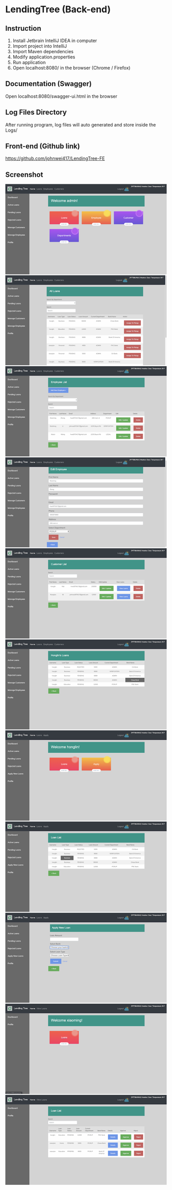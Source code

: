 # LendingTree (Back-end)

## Instruction
1. Install Jetbrain IntelliJ IDEA in computer
2. Import project into IntelliJ
3. Import Maven dependencies
4. Modify application.properties
5. Run application
6. Open localhost:8080/ in the browser (Chrome / Firefox)

## Documentation (Swagger)

Open localhost:8080/swagger-ui.html in the browser

## Log Files Directory

After running program, log files will auto generated and store inside the Logs/

## Front-end (Github link)
https://github.com/johnwei417/LendingTree-FE

## Screenshot
![ScreenShot](pics/unnamed11.png)
![ScreenShot](pics/unnamed10.png)
![ScreenShot](pics/unnamed9.png)
![ScreenShot](pics/unnamed8.png)
![ScreenShot](pics/unnamed7.png)
![ScreenShot](pics/unnamed6.png)
![ScreenShot](pics/unnamed5.png)
![ScreenShot](pics/unnamed4.png)
![ScreenShot](pics/unnamed3.png)
![ScreenShot](pics/unnamed2.png)
![ScreenShot](pics/unnamed.png)
